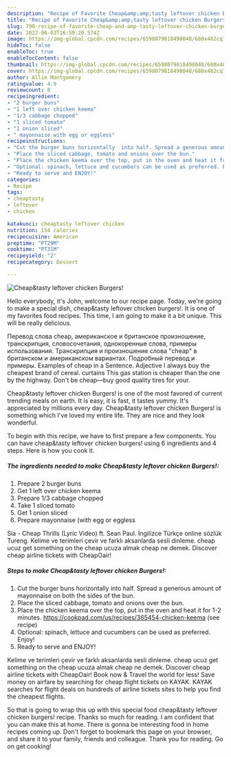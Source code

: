 ```yaml
---
description: "Recipe of Favorite Cheap&amp;amp;tasty leftover chicken Burgers!"
title: "Recipe of Favorite Cheap&amp;amp;tasty leftover chicken Burgers!"
slug: 790-recipe-of-favorite-cheap-and-amp-tasty-leftover-chicken-burgers
date: 2022-06-03T16:59:20.574Z
image: https://img-global.cpcdn.com/recipes/6598079818498048/680x482cq70/cheaptasty-leftover-chicken-burgers-recipe-main-photo.jpg
hideToc: false
enableToc: true
enableTocContent: false
thumbnail: https://img-global.cpcdn.com/recipes/6598079818498048/680x482cq70/cheaptasty-leftover-chicken-burgers-recipe-main-photo.jpg
cover: https://img-global.cpcdn.com/recipes/6598079818498048/680x482cq70/cheaptasty-leftover-chicken-burgers-recipe-main-photo.jpg
author: Allie Montgomery
ratingvalue: 4.9
reviewcount: 8
recipeingredient:
- "2 burger buns"
- "1 left over chicken keema"
- "1/3 cabbage chopped"
- "1 sliced tomato"
- "1 onion sliced"
- " mayonnaise with egg or eggless"
recipeinstructions:
- "Cut the burger buns horizontally  into half. Spread a generous amount of mayonnaise on both the sides of the bun."
- "Place the sliced cabbage, tomato and onions over the bun."
- "Place the chicken keema over the top, put in the oven and heat it for 1-2 minutes.  https://cookpad.com/us/recipes/365454-chicken-keema           (see recipe)"
- "Optional: spinach, lettuce and cucumbers can be used as preferred. Enjoy!"
- "Ready to serve and ENJOY!"
categories:
- Recipe
tags:
- cheaptasty
- leftover
- chicken

katakunci: cheaptasty leftover chicken 
nutrition: 154 calories
recipecuisine: American
preptime: "PT29M"
cooktime: "PT31M"
recipeyield: "2"
recipecategory: Dessert

---
```



![Cheap&amp;tasty leftover chicken Burgers!](https://img-global.cpcdn.com/recipes/6598079818498048/680x482cq70/cheaptasty-leftover-chicken-burgers-recipe-main-photo.jpg)

Hello everybody, it's John, welcome to our recipe page. Today, we're going to make a special dish, cheap&amp;tasty leftover chicken burgers!. It is one of my favorites food recipes. This time, I am going to make it a bit unique. This will be really delicious.

Перевод слова cheap, американское и британское произношение, транскрипция, словосочетания, однокоренные слова, примеры использования. Транскрипция и произношение слова &#34;cheap&#34; в британском и американском вариантах. Подробный перевод и примеры. Examples of cheap in a Sentence. Adjective I always buy the cheapest brand of cereal. curtains This gas station is cheaper than the one by the highway. Don&#39;t be cheap—buy good quality tires for your.

Cheap&amp;tasty leftover chicken Burgers! is one of the most favored of current trending meals on earth. It is easy, it is fast, it tastes yummy. It's appreciated by millions every day. Cheap&amp;tasty leftover chicken Burgers! is something which I've loved my entire life. They are nice and they look wonderful.


To begin with this recipe, we have to first prepare a few components. You can have cheap&amp;tasty leftover chicken burgers! using 6 ingredients and 4 steps. Here is how you cook it.

<!--inarticleads1-->

##### The ingredients needed to make Cheap&amp;tasty leftover chicken Burgers!:

1. Prepare 2 burger buns
1. Get 1 left over chicken keema
1. Prepare 1/3 cabbage chopped
1. Take 1 sliced tomato
1. Get 1 onion sliced
1. Prepare  mayonnaise (with egg or eggless


Sia - Cheap Thrills (Lyric Video) ft. Sean Paul. İngilizce Türkçe online sözlük Tureng. Kelime ve terimleri çevir ve farklı aksanlarda sesli dinleme. cheap ucuz get something on the cheap ucuza almak cheap ne demek. Discover cheap airline tickets with CheapOair! 

<!--inarticleads2-->

##### Steps to make Cheap&amp;tasty leftover chicken Burgers!:

1. Cut the burger buns horizontally  into half. Spread a generous amount of mayonnaise on both the sides of the bun.
1. Place the sliced cabbage, tomato and onions over the bun.
1. Place the chicken keema over the top, put in the oven and heat it for 1-2 minutes.  https://cookpad.com/us/recipes/365454-chicken-keema           (see recipe)
1. Optional: spinach, lettuce and cucumbers can be used as preferred. Enjoy!
1. Ready to serve and ENJOY!

Kelime ve terimleri çevir ve farklı aksanlarda sesli dinleme. cheap ucuz get something on the cheap ucuza almak cheap ne demek. Discover cheap airline tickets with CheapOair! Book now &amp; Travel the world for less! Save money on airfare by searching for cheap flight tickets on KAYAK. KAYAK searches for flight deals on hundreds of airline tickets sites to help you find the cheapest flights. 

So that is going to wrap this up with this special food cheap&amp;tasty leftover chicken burgers! recipe. Thanks so much for reading. I am confident that you can make this at home. There is gonna be interesting food in home recipes coming up. Don't forget to bookmark this page on your browser, and share it to your family, friends and colleague. Thank you for reading. Go on get cooking!
